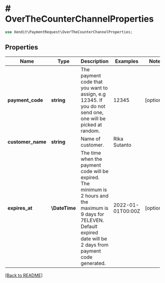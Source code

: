 # # OverTheCounterChannelProperties


```php
use Xendit\PaymentRequest\OverTheCounterChannelProperties;
```

## Properties

Name | Type | Description | Examples | Notes
------------ | ------------- | ------------- | ------------- | ------------- 
**payment_code** | **string** | The payment code that you want to assign, e.g 12345. If you do not send one, one will be picked at random. | 12345 |  [optional]
**customer_name** | **string** | Name of customer. | Rika Sutanto | 
**expires_at** | **\DateTime** | The time when the payment code will be expired. The minimum is 2 hours and the maximum is 9 days for 7ELEVEN. Default expired date will be 2 days from payment code generated. | 2022-01-01T00:00Z |  [optional]

[[Back to README]](../../README.md)
